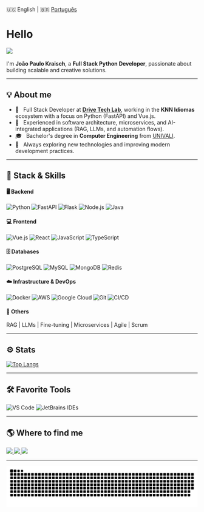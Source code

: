  🇺🇸 English | 🇧🇷 [Português](README.md)

# Hello
![](https://komarev.com/ghpvc/?username=Jp-K&color=006bed)

I'm **João Paulo Kraisch**, a **Full Stack Python Developer**, passionate about building scalable and creative solutions.

---

## 💡 About me

- 💼 &nbsp; Full Stack Developer at [**Drive Tech Lab**](http://drive.app.br/), working in the **KNN Idiomas** ecosystem with a focus on Python (FastAPI) and Vue.js.  
- 🧠 &nbsp; Experienced in software architecture, microservices, and AI-integrated applications (RAG, LLMs, and automation flows).  
- 🎓 &nbsp; Bachelor's degree in **Computer Engineering** from [UNIVALI](https://univali.br/).  
- 🚀 &nbsp; Always exploring new technologies and improving modern development practices.  

---

## 🧰 Stack & Skills

  #### 🖥️ Backend  
  ![Python](https://img.shields.io/badge/-Python-333333?style=flat&logo=Python&logoColor=3776AB)
  ![FastAPI](https://img.shields.io/badge/-FastAPI-333333?style=flat&logo=fastapi&logoColor=009688)
  ![Flask](https://img.shields.io/badge/-Flask-333333?style=flat&logo=flask)
  ![Node.js](https://img.shields.io/badge/-Node.js-333333?style=flat&logo=node.js)
  ![Java](https://img.shields.io/badge/-Java-333333?style=flat&logo=openjdk)
  
  #### 💻 Frontend  
  ![Vue.js](https://img.shields.io/badge/-Vue.js-333333?style=flat&logo=vue.js)
  ![React](https://img.shields.io/badge/-React-333333?style=flat&logo=react)
  ![JavaScript](https://img.shields.io/badge/-JavaScript-333333?style=flat&logo=javascript)
  ![TypeScript](https://img.shields.io/badge/-TypeScript-333333?style=flat&logo=typescript)
  
  #### 🗄️ Databases  
  ![PostgreSQL](https://img.shields.io/badge/-PostgreSQL-333333?style=flat&logo=postgresql)
  ![MySQL](https://img.shields.io/badge/-MySQL-333333?style=flat&logo=mysql)
  ![MongoDB](https://img.shields.io/badge/-MongoDB-333333?style=flat&logo=mongodb)
  ![Redis](https://img.shields.io/badge/-Redis-333333?style=flat&logo=redis)
  
  #### ☁️ Infrastructure & DevOps  
  ![Docker](https://img.shields.io/badge/-Docker-333333?style=flat&logo=docker)
  ![AWS](https://img.shields.io/badge/-AWS-333333?style=flat&logo=amazon-aws)
  ![Google Cloud](https://img.shields.io/badge/-Google%20Cloud-333333?style=flat&logo=google-cloud)
  ![Git](https://img.shields.io/badge/-Git-333333?style=flat&logo=git)
  ![CI/CD](https://img.shields.io/badge/-CI%2FCD-333333?style=flat&logo=githubactions)
  
  #### 🤖 Others
  RAG | LLMs | Fine-tuning | Microservices | Agile | Scrum

  ---

  ## ⚙️ Stats
  
  [![Top Langs](https://github-readme-stats.vercel.app/api/top-langs/?username=Jp-K&hide=html,Makefile,SWIG,VHDL,CSS&layout=compact&theme=transparent&count_private=true)](https://github.com/Jp-K/)

  ---

  ## 🛠️ Favorite Tools
  
  ![VS Code](https://img.shields.io/badge/-VS%20Code-333333?style=flat&logo=visual-studio-code&logoColor=007ACC)
  ![JetBrains IDEs](https://img.shields.io/badge/-JetBrains%20IDEs-333333?style=flat&logo=jetbrains)
  
  ---
  
  ## 🌎 Where to find me
  
  <p align="left">
  <a href="https://www.linkedin.com/in/jo%C3%A3o-paulo-kraisch-458304182/">
    <img src="https://img.shields.io/badge/-LinkedIn-0e76a8?style=flat-square&logo=linkedin&logoColor=white"/>
  </a>
  <a href="https://www.instagram.com/jpkjoao/">
    <img src="https://img.shields.io/badge/-Instagram-DF0174?style=flat-square&logo=instagram&logoColor=white"/>
  </a>
  <a href="mailto:joaopaulokraisch@gmail.com">
    <img src="https://img.shields.io/badge/-Gmail-006bed?style=flat-square&logo=Gmail&logoColor=white"/>
  </a>
  </p>
  
  ---

<picture>
  <source media="(prefers-color-scheme: dark)" srcset="https://raw.githubusercontent.com/platane/platane/output/github-contribution-grid-snake-dark.svg">
  <source media="(prefers-color-scheme: light)" srcset="https://raw.githubusercontent.com/platane/platane/output/github-contribution-grid-snake.svg">
  <img alt="github contribution grid snake animation" src="https://raw.githubusercontent.com/platane/platane/output/github-contribution-grid-snake.svg">
</picture>
